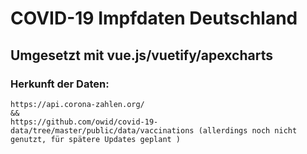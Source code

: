 # COVID-19 Impfdaten Deutschland

## Umgesetzt mit vue.js/vuetify/apexcharts

### Herkunft der Daten:
```
https://api.corona-zahlen.org/
&&
https://github.com/owid/covid-19-data/tree/master/public/data/vaccinations (allerdings noch nicht genutzt, für spätere Updates geplant )
```
